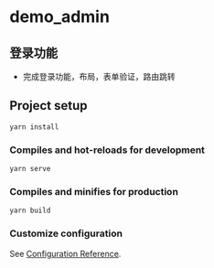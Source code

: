 # demo_admin
## 登录功能

+ 完成登录功能，布局，表单验证，路由跳转

## Project setup
```
yarn install
```

### Compiles and hot-reloads for development
```
yarn serve
```

### Compiles and minifies for production
```
yarn build
```

### Customize configuration
See [Configuration Reference](https://cli.vuejs.org/config/).
